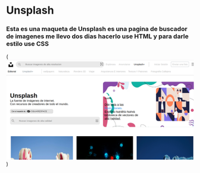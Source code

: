 # Unsplash
### Esta es una maqueta de Unsplash es una pagina de buscador de imagenes me llevo dos dias hacerlo use HTML y para darle estilo use CSS 


(![alt text](image.png))